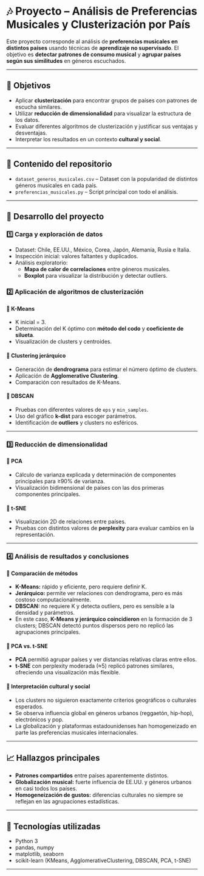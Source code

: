 # 🎶 Proyecto – Análisis de Preferencias Musicales y Clusterización por País

Este proyecto corresponde al análisis de **preferencias musicales en distintos países** usando técnicas de **aprendizaje no supervisado**. El objetivo es **detectar patrones de consumo musical** y **agrupar países según sus similitudes** en géneros escuchados.

---

## 🎯 Objetivos

- Aplicar **clusterización** para encontrar grupos de países con patrones de escucha similares.
- Utilizar **reducción de dimensionalidad** para visualizar la estructura de los datos.
- Evaluar diferentes algoritmos de clusterización y justificar sus ventajas y desventajas.
- Interpretar los resultados en un contexto **cultural y social**.

---

## 📂 Contenido del repositorio

- `dataset_generos_musicales.csv` – Dataset con la popularidad de distintos géneros musicales en cada país.  
- `preferencias_musicales.py` – Script principal con todo el análisis.  


---

## 📝 Desarrollo del proyecto

### 1️⃣ Carga y exploración de datos
- Dataset: Chile, EE.UU., México, Corea, Japón, Alemania, Rusia e Italia.  
- Inspección inicial: valores faltantes y duplicados.  
- Análisis exploratorio:
  - **Mapa de calor de correlaciones** entre géneros musicales.
  - **Boxplot** para visualizar la distribución y detectar outliers.  

### 2️⃣ Aplicación de algoritmos de clusterización

#### 🔹 K-Means
- K inicial = 3.  
- Determinación del K óptimo con **método del codo** y **coeficiente de silueta**.  
- Visualización de clusters y centroides.  

#### 🔹 Clustering jerárquico
- Generación de **dendrograma** para estimar el número óptimo de clusters.  
- Aplicación de **Agglomerative Clustering**.  
- Comparación con resultados de K-Means.  

#### 🔹 DBSCAN
- Pruebas con diferentes valores de `eps` y `min_samples`.  
- Uso del gráfico **k-dist** para escoger parámetros.  
- Identificación de **outliers** y clusters no esféricos.  

---

### 3️⃣ Reducción de dimensionalidad

#### 🔹 PCA
- Cálculo de varianza explicada y determinación de componentes principales para ≥90% de varianza.  
- Visualización bidimensional de países con las dos primeras componentes principales.  

#### 🔹 t-SNE
- Visualización 2D de relaciones entre países.  
- Pruebas con distintos valores de **perplexity** para evaluar cambios en la representación.  

---

### 4️⃣ Análisis de resultados y conclusiones

#### 🔹 Comparación de métodos
- **K-Means:** rápido y eficiente, pero requiere definir K.  
- **Jerárquico:** permite ver relaciones con dendrograma, pero es más costoso computacionalmente.  
- **DBSCAN:** no requiere K y detecta outliers, pero es sensible a la densidad y parámetros.  
- En este caso, **K-Means y jerárquico coincidieron** en la formación de 3 clusters; DBSCAN detectó puntos dispersos pero no replicó las agrupaciones principales.  

#### 🔹 PCA vs. t-SNE
- **PCA** permitió agrupar países y ver distancias relativas claras entre ellos.  
- **t-SNE** con perplexity moderada (≈5) replicó patrones similares, ofreciendo una visualización más flexible.  

#### 🔹 Interpretación cultural y social
- Los clusters no siguieron exactamente criterios geográficos o culturales esperados.  
- Se observa influencia global en géneros urbanos (reggaetón, hip-hop), electrónicos y pop.  
- La globalización y plataformas estadounidenses han homogeneizado en parte las preferencias musicales internacionales.  

---

## 📈 Hallazgos principales
- **Patrones compartidos** entre países aparentemente distintos.  
- **Globalización musical:** fuerte influencia de EE.UU. y géneros urbanos en casi todos los países.  
- **Homogeneización de gustos:** diferencias culturales no siempre se reflejan en las agrupaciones estadísticas.  

---

## 🧰 Tecnologías utilizadas
- Python 3  
- pandas, numpy  
- matplotlib, seaborn  
- scikit-learn (KMeans, AgglomerativeClustering, DBSCAN, PCA, t-SNE)  

---
